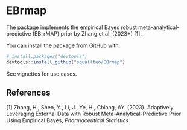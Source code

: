 
# EBrmap

<!-- badges: start -->
<!-- badges: end -->

The package implements the empirical Bayes robust meta-analytical-predictive (EB-rMAP) prior by Zhang et al. (2023+) [1]. 

You can install the package from GitHub with:
``` r
# install.packages("devtools")
devtools::install_github("squallteo/EBrmap")
```

See vignettes for use cases. 

## References
[1] Zhang, H., Shen, Y., Li, J., Ye, H., Chiang, AY. (2023). Adaptively Leveraging External Data with Robust Meta-Analytical-Predictive Prior Using Empirical Bayes, *Pharmaceutical Statistics*
